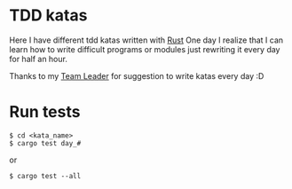 # TDD katas

Here I have different tdd katas written with [Rust](https://www.rust-lang.org/)
One day I realize that I can learn how to write difficult programs or modules
just rewriting it every day for half an hour.

Thanks to my [Team Leader](https://github.com/Dmitry404) for suggestion to write katas every day :D

# Run tests
```shell
$ cd <kata_name>
$ cargo test day_#
```
or

```shell
$ cargo test --all
```
